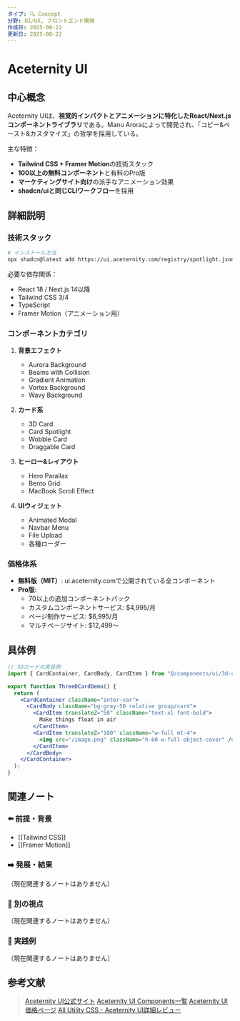 ```yaml
---
タイプ: 🔍 Concept
分野: UI/UX, フロントエンド開発
作成日: 2025-08-22
更新日: 2025-08-22
---
```


# Aceternity UI

## 中心概念

Aceternity UIは、**視覚的インパクトとアニメーションに特化したReact/Next.jsコンポーネントライブラリ**である。Manu Aroraによって開発され、「コピー&ペースト&カスタマイズ」の哲学を採用している。

主な特徴：
- **Tailwind CSS + Framer Motion**の技術スタック
- **100以上の無料コンポーネント**と有料のPro版
- **マーケティングサイト向け**の派手なアニメーション効果
- **shadcn/uiと同じCLIワークフロー**を採用

## 詳細説明

### 技術スタック

```bash
# インストール方法
npx shadcn@latest add https://ui.aceternity.com/registry/spotlight.json
```

必要な依存関係：
- React 18 / Next.js 14以降
- Tailwind CSS 3/4
- TypeScript
- Framer Motion（アニメーション用）

### コンポーネントカテゴリ

1. **背景エフェクト**
   - Aurora Background
   - Beams with Collision
   - Gradient Animation
   - Vortex Background
   - Wavy Background

2. **カード系**
   - 3D Card
   - Card Spotlight
   - Wobble Card
   - Draggable Card

3. **ヒーロー&レイアウト**
   - Hero Parallax
   - Bento Grid
   - MacBook Scroll Effect

4. **UIウィジェット**
   - Animated Modal
   - Navbar Menu
   - File Upload
   - 各種ローダー

### 価格体系

- **無料版（MIT）**: ui.aceternity.comで公開されている全コンポーネント
- **Pro版**: 
  - 70以上の追加コンポーネントパック
  - カスタムコンポーネントサービス: $4,995/月
  - ページ制作サービス: $6,995/月
  - マルチページサイト: $12,499〜

## 具体例

```jsx
// 3Dカードの実装例
import { CardContainer, CardBody, CardItem } from "@/components/ui/3d-card";

export function ThreeDCardDemo() {
  return (
    <CardContainer className="inter-var">
      <CardBody className="bg-gray-50 relative group/card">
        <CardItem translateZ="50" className="text-xl font-bold">
          Make things float in air
        </CardItem>
        <CardItem translateZ="100" className="w-full mt-4">
          <img src="/image.png" className="h-60 w-full object-cover" />
        </CardItem>
      </CardBody>
    </CardContainer>
  );
}
```

## 関連ノート

### ⬅️ 前提・背景
- [[Tailwind CSS]]
- [[Framer Motion]]

### ➡️ 発展・結果
（現在関連するノートはありません）

### 🔀 別の視点
（現在関連するノートはありません）

### 🎯 実践例
（現在関連するノートはありません）

## 参考文献

> [Aceternity UI公式サイト](https://ui.aceternity.com)
> [Aceternity UI Components一覧](https://aceternity-ui.vercel.app/components)
> [Aceternity UI価格ページ](https://aceternity-ui.vercel.app/pricing)
> [All Utility CSS - Aceternity UI詳細レビュー](https://allutilitycss.com/components/aceternity-ui/)